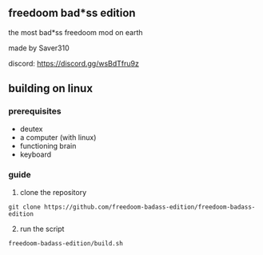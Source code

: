 ## freedoom bad*ss edition

the most bad*ss freedoom mod on earth

made by Saver310

discord: https://discord.gg/wsBdTfru9z

## building on linux

### prerequisites

- deutex
- a computer (with linux)
- functioning brain
- keyboard

### guide

1. clone the repository

```
git clone https://github.com/freedoom-badass-edition/freedoom-badass-edition
```

2. run the script

```
freedoom-badass-edition/build.sh
```
